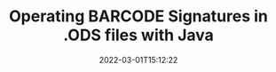 ---
############################# Static ############################
layout: "auto-gen"
date: 2022-03-01T15:12:22
draft: false
otherformats: 
breadcrumb: Create BARCODE signature on ODS for Java

############################# Head ############################
head_title: "Adding BARCODE signatures in a ODS file with Java"
head_description: "Put BARCODE Signature on ODS file for Java using a few lines of code. Use the GroupDocs Document Signature API to sign dozens file formats."

############################# Header ############################
title: "Operating BARCODE Signatures in .ODS files with Java"
description: "How to add BARCODE Signature with a few lines of Java code"
bg_image: "https://cms.admin.containerize.com/templates/aspose/App_Themes/V3/images/bg/header1.png"
bg_overlay: false
button:
    enable: true

############################# SubMenu ############################
submenu:
    enable: true

    left:
        img_alt: "GroupDocs.Signature for Java"
        image: "https://cms.admin.containerize.com/templates/groupdocs/images/product-logos/90x90-noborder/groupdocs-signature-java.png"
        product: "GroupDocs.Signature"
        platform: "Java"



############################# About ############################
about:
    enable: true
    title: "About GroupDocs.Signature for Java API"
    content: |
        [GroupDocs.Signature for Java](https://products.groupdocs.com/signature/java/) is a advanced .NET API to electronically sign digital documents using various signature types such as text, image, barcode, QR-code, stamp, form-field and metadata. Users can load, edit, validate, save, remove, preview and search digital signatures within PDF, Microsoft Word, Excel worksheets, PowerPoint presentations, Adobe Photoshop, metafiles and image file formats, with additional support for customizing signature properties as needed.
    

overview:
    enable: true
    title: "Overview API"
    content: |
        Sign your ODS files with BARCODE signatures using Java easily. You can use just a couple of Java code lines in any platform of your choice like - Windows, Linux, macOS.
        You can put BARCODE on ODS file in a very convenient way and for free. Besides that it is possible to sign ODS files using advanced BARCODE options. 
        
        There are a lot of options features to sign ODS which you may use for your purposes:

        * BARCODE position on the page can be set up as absolutely as relatively;;
        * One BARCODE signature may be placed on specified pages of multi-page documents;;
        * A lot of additional signature features like color, size, border etc. are available..
        
        There are also saving options for signed ODS file:

        * after signing file might be saved with other supported format;
        * furthermore file can be encrypted with password or saved to memory stream.

        Signing ODS files with BARCODE provides vast amount opportunities for users. Moreover there is no need for any additional software installed - like MS Office, Open Office, Adobe Acrobat Reader etc.


############################# Steps ############################
steps:
    enable: true
    title_left: "Steps to sign ODS with BARCODE in Java"
    content_left: |
        [GroupDocs.Signature for Java](https://products.groupdocs.com/signature/java/) provides ability to sign ODS documents with BARCODE signatures quick and easily.
        
        * Create an instance of Signature class providing ODS file supposed to signing as path or memory stream
        * Instantiate SignOptions class and set all demanded data.
        * Invoke the Signature.Sign passing output ODS file or memory stream

    title_right: "System Requirements"
    content_right: |
        Documents signing with GroupDocs.Signature for Java can be performed in just a few simple steps. Our APIs are supported on all major platforms and operating systems. Before executing the code below, make sure you have the following prerequisites installed on your system.

        * Operating systems: Microsoft Windows, Linux, MacOS
        * Development environments: NetBeans, Intellij IDEA, Eclipse, etc.
        * Java runtime: J2SE 6.0 and above
        * Get the latest GroupDocs.Signature for Java from [Maven](https://repository.groupdocs.com/webapp/#/artifacts/browse/tree/General/repo/com/groupdocs/groupdocs-signature)
         
    code: |
        ```java    
        
        // Set up input ODS file
        string filePath = "input.ods";
        // Set up output file
        string outputFilePath = "output.ods";

        // Instantiate Signature for input file
        Signature signature = new Signature(filePath);

        // create barcode option with predefined barcode text
        BarcodeSignOptions options = new BarcodeSignOptions("John Smith");

        // setup Barcode encoding type
        options.setEncodeType(BarcodeTypes.MACROPDF417);

        // set signature position
        options.setLeft(50);
        options.setTop(50);
        options.setWidth(200);
        options.setHeight(50);

        // sign ODS document
        SignResult result = signature.sign(outputFilePath, options);

        ```

demos:
    enable: true
    title: "Signing ODS documents with BARCODE Live Demo"
    content: |
       Sign ODS file with BARCODE signature right now by visiting the [GroupDocs.Signature App](https://products.groupdocs.app/signature/family) website. Free online demo waiting for you.
          

more_formats:
    enable: true
    title: "Other supported BARCODE signatures for Java"
    content: "You can also sign ODS with other signature types. Please see the list below."
       
       
back_to_top:
    enable: true
---